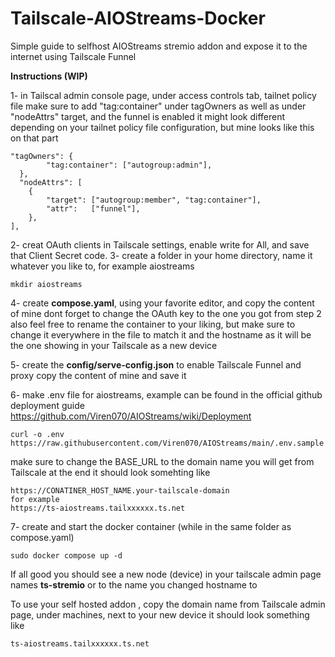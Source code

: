 # Tailscale-AIOStreams-Docker
Simple guide to selfhost AIOStreams stremio addon and expose it to the internet using Tailscale Funnel

**Instructions (WIP)**

1- in Tailscal admin console page, under access controls tab, tailnet policy file make sure to add "tag:container" under tagOwners as well as under "nodeAttrs" target, and the funnel is enabled
it might look different depending on your tailnet policy file configuration, but mine looks like this on that part

    "tagOwners": {
		    "tag:container": ["autogroup:admin"],
      },
	  "nodeAttrs": [
	  	{
		  	"target": ["autogroup:member", "tag:container"],
	  		"attr":   ["funnel"],
  		},
  	],
2- creat OAuth clients in Tailscale settings, enable write for All, and save that Client Secret code.
3- create a folder in your home directory, name it whatever you like to, for example aiostreams

    mkdir aiostreams
    
4- create **compose.yaml**, using your favorite editor, and copy the content of mine
dont forget to change the OAuth key to the one you got from step 2
also feel free to rename the container to your liking, but make sure to change it everywhere in the file to match it
and the hostname as it will be the one showing in your Tailscale as a new device

5- create the **config/serve-config.json** to enable Tailscale Funnel and proxy
copy the content of mine and save it


6- make .env file for aiostreams, example can be found in the official github deployment 
guide https://github.com/Viren070/AIOStreams/wiki/Deployment

    curl -o .env https://raw.githubusercontent.com/Viren070/AIOStreams/main/.env.sample

make sure to change the BASE_URL to the domain name you will get from Tailscale at the end
it should look somehting like  

    https://CONATINER_HOST_NAME.your-tailscale-domain
    for example 
    https://ts-aiostreams.tailxxxxxx.ts.net

7- create and start the docker container (while in the same folder as compose.yaml)

    sudo docker compose up -d


If all good you should see a new node (device) in your tailscale admin page names **ts-stremio** or to the name you changed hostname to

To use your self hosted addon , copy the domain name from Tailscale admin page, under machines, next to your new device 
it should look something like

    ts-aiostreams.tailxxxxxx.ts.net
